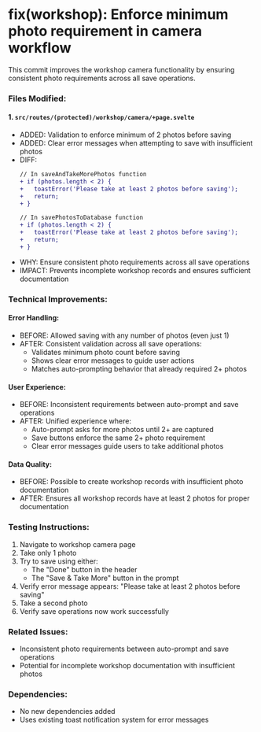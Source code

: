 # fix(workshop): Enforce minimum photo requirement in camera workflow

This commit improves the workshop camera functionality by ensuring consistent photo requirements across all save operations.

### Files Modified:

#### 1. `src/routes/(protected)/workshop/camera/+page.svelte`
- ADDED: Validation to enforce minimum of 2 photos before saving
- ADDED: Clear error messages when attempting to save with insufficient photos
- DIFF:
  ```diff
  // In saveAndTakeMorePhotos function
  + if (photos.length < 2) {
  +   toastError('Please take at least 2 photos before saving');
  +   return;
  + }
  
  // In savePhotosToDatabase function
  + if (photos.length < 2) {
  +   toastError('Please take at least 2 photos before saving');
  +   return;
  + }
  ```
- WHY: Ensure consistent photo requirements across all save operations
- IMPACT: Prevents incomplete workshop records and ensures sufficient documentation

### Technical Improvements:

#### Error Handling:
- BEFORE: Allowed saving with any number of photos (even just 1)
- AFTER: Consistent validation across all save operations:
  - Validates minimum photo count before saving
  - Shows clear error messages to guide user actions
  - Matches auto-prompting behavior that already required 2+ photos

#### User Experience:
- BEFORE: Inconsistent requirements between auto-prompt and save operations
- AFTER: Unified experience where:
  - Auto-prompt asks for more photos until 2+ are captured
  - Save buttons enforce the same 2+ photo requirement
  - Clear error messages guide users to take additional photos

#### Data Quality:
- BEFORE: Possible to create workshop records with insufficient photo documentation
- AFTER: Ensures all workshop records have at least 2 photos for proper documentation

### Testing Instructions:

1. Navigate to workshop camera page
2. Take only 1 photo
3. Try to save using either:
   - The "Done" button in the header
   - The "Save & Take More" button in the prompt
4. Verify error message appears: "Please take at least 2 photos before saving"
5. Take a second photo
6. Verify save operations now work successfully

### Related Issues:
- Inconsistent photo requirements between auto-prompt and save operations
- Potential for incomplete workshop documentation with insufficient photos

### Dependencies:
- No new dependencies added
- Uses existing toast notification system for error messages